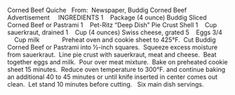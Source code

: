 Corned Beef Quiche
 
From:  Newspaper, Buddig Corned Beef Advertisement
 
 
INGREDIENTS
1    Package (4 ounce) Buddig Sliced Corned Beef or Pastrami
1    Pet-Ritz “Deep Dish” Pie Crust Shell
1    Cup sauerkraut, drained
1    Cup (4 ounces) Swiss cheese, grated
5    Eggs
3/4     Cup milk
    
    
 
Preheat oven and cookie sheet to 425°F.  Cut Buddig Corned Beef or Pastrami into ½-inch squares.  Squeeze excess moisture from sauerkraut.  Line pie crust with sauerkraut, meat and cheese.  Beat together eggs and milk.  Pour over meat mixture.  Bake on preheated cookie sheet 15 minutes.  Reduce oven temperature to 300°F. and continue baking an additional 40 to 45 minutes or until knife inserted in center comes out clean.  Let stand 10 minutes before cutting.
 
Six main dish servings. 
 
